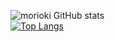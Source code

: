 
![morioki GitHub stats](https://github-readme-stats.vercel.app/api?username=moriokii&show_icons=true&theme=radical)
<br>
[![Top Langs](https://github-readme-stats.vercel.app/api/top-langs/?username=moriokii&layout=compact&theme=radical)](https://github.com/anuraghazra/github-readme-stats)
